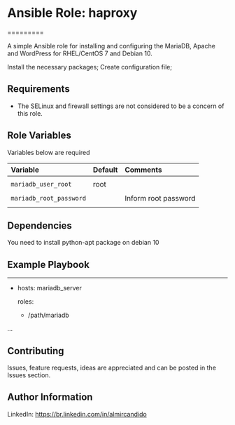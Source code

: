 # Ansible Role: haproxy
=========

A simple Ansible role for installing and configuring the MariaDB, Apache and WordPress for RHEL/CentOS 7 and Debian 10.

Install the necessary packages;
Create configuration file;


Requirements
------------

- The SELinux and firewall settings are not considered to be a concern of this role.

Role Variables
--------------


Variables below are required

| Variable                                     | Default                       | Comments                                     
| :---                                         | :---                          | :---       
|                                              |                               |
| `mariadb_user_root`                          | root                          |
|                                              |                               |
| `mariadb_root_password`                      |                               | Inform root password
|                                              |                               |


Dependencies
------------

You need to install python-apt package on debian 10 


Example Playbook
----------------

---
- hosts: mariadb_server

  roles:

    - /path/mariadb

...

## Contributing

Issues, feature requests, ideas are appreciated and can be posted in the Issues section.


Author Information
------------------
LinkedIn: https://br.linkedin.com/in/almircandido
